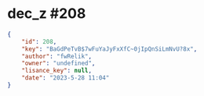 
# dec_z #208
                
```JSON
{
    "id": 208,
    "key": "BaGdPeTvB$7wFuYaJyFxXfC~0jIpQnSiLmNvU?8x",
    "author": "fwRelik",
    "owner": "undefined",
    "lisance_key": null,
    "date": "2023-5-28 11:04"
}
```
    